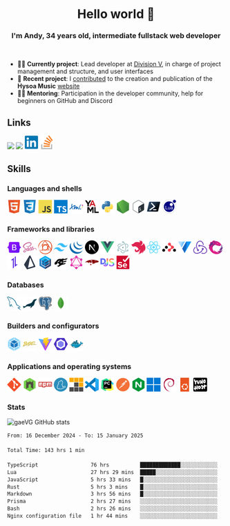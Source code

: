<div align="center">
  
# Hello world 👋
### I'm Andy, 34 years old, intermediate fullstack web developer

</div>
<p>&nbsp;</p>

- 👨‍💻 **Currently project**: Lead developer at [Division V](https://github.com/orgs/division-v), in charge of project management and structure, and user interfaces
- 🔨 **Recent project**: I [contributed](https://github.com/orgs/Hysoa/repositories) to the creation and publication of the **Hysoa Music** [website](https://hysoamusic.fr/)
- 🧑‍🏫 **Mentoring**: Participation in the developer community, help for beginners on GitHub and Discord

## Links    
[<img src="https://stephentaes.net/img/developpeur-web-full-stack.png" width="32"/>](https://cenne.xyz)
[<img src="https://gitlab.com/uploads/-/system/project/avatar/23203100/icon-gitlab.png" width="32"/>](https://git.cenne.xyz/gaev)
[<img src="https://raw.githubusercontent.com/devicons/devicon/master/icons/linkedin/linkedin-original.svg" width="32"/>](https://fr.linkedin.com/in/andy-bouchet)
[<img src="https://raw.githubusercontent.com/devicons/devicon/master/icons/stackoverflow/stackoverflow-original.svg" width="32"/>](https://fr.linkedin.com/in/andy-bouchet](https://stackoverflow.com/users/13390732/gaev))

</details>

## Skills
### Languages and shells
[<img src="https://raw.githubusercontent.com/devicons/devicon/master/icons/html5/html5-original.svg" width="32"/>]()
[<img src="https://raw.githubusercontent.com/devicons/devicon/master/icons/css3/css3-original.svg" width="32"/>]()
[<img src="https://raw.githubusercontent.com/devicons/devicon/master/icons/javascript/javascript-original.svg" width="32"/>]()
[<img src="https://raw.githubusercontent.com/devicons/devicon/master/icons/typescript/typescript-original.svg" width="32"/>]()
[<img src="https://raw.githubusercontent.com/devicons/devicon/master/icons/xml/xml-original.svg" width="32"/>]()
[<img src="https://raw.githubusercontent.com/devicons/devicon/master/icons/yaml/yaml-original.svg" width="32"/>]()
[<img src="https://raw.githubusercontent.com/devicons/devicon/master/icons/python/python-original.svg" width="32"/>]()
[<img src="https://raw.githubusercontent.com/devicons/devicon/master/icons/nodejs/nodejs-original.svg" width="32"/>]()
[<img src="https://raw.githubusercontent.com/devicons/devicon/master/icons/bash/bash-original.svg" width="32"/>]()
[<img src="https://raw.githubusercontent.com/devicons/devicon/master/icons/powershell/powershell-original.svg" width="32"/>]()
[<img src="https://raw.githubusercontent.com/devicons/devicon/master/icons/lua/lua-original.svg" width="32"/>]()
### Frameworks and libraries
[<img src="https://raw.githubusercontent.com/devicons/devicon/master/icons/bootstrap/bootstrap-original.svg" width="32"/>]()
[<img src="https://raw.githubusercontent.com/devicons/devicon/master/icons/sass/sass-original.svg" width="32"/>]()
[<img src="https://raw.githubusercontent.com/devicons/devicon/master/icons/postcss/postcss-original.svg" width="32"/>]()
[<img src="https://raw.githubusercontent.com/devicons/devicon/master/icons/tailwindcss/tailwindcss-original.svg" width="32"/>]()
[<img src="https://raw.githubusercontent.com/devicons/devicon/master/icons/jquery/jquery-original.svg" width="32"/>]()
[<img src="https://raw.githubusercontent.com/devicons/devicon/master/icons/nextjs/nextjs-original.svg" width="32"/>]()
[<img src="https://raw.githubusercontent.com/devicons/devicon/master/icons/vuejs/vuejs-original.svg" width="32"/>]()
[<img src="https://raw.githubusercontent.com/devicons/devicon/master/icons/electron/electron-original.svg" width="32"/>]()
[<img src="https://raw.githubusercontent.com/devicons/devicon/master/icons/nestjs/nestjs-original.svg" width="32"/>]()
[<img src="https://raw.githubusercontent.com/devicons/devicon/master/icons/react/react-original.svg" width="32"/>]()
[<img src="https://raw.githubusercontent.com/devicons/devicon/master/icons/reactrouter/reactrouter-original.svg" width="32"/>]()
[<img src="https://raw.githubusercontent.com/devicons/devicon/master/icons/vuetify/vuetify-original.svg" width="32"/>]()
[<img src="https://raw.githubusercontent.com/devicons/devicon/master/icons/redux/redux-original.svg" width="32"/>]()
[<img src="https://raw.githubusercontent.com/devicons/devicon/master/icons/rxjs/rxjs-original.svg" width="32"/>]()
[<img src="https://raw.githubusercontent.com/devicons/devicon/master/icons/axios/axios-plain.svg" width="32"/>]()
[<img src="https://raw.githubusercontent.com/devicons/devicon/master/icons/prisma/prisma-original.svg" width="32"/>]()
[<img src="https://raw.githubusercontent.com/devicons/devicon/master/icons/sequelize/sequelize-original.svg" width="32"/>]()
[<img src="https://raw.githubusercontent.com/devicons/devicon/master/icons/fastify/fastify-original.svg" width="32"/>]()
[<img src="https://raw.githubusercontent.com/devicons/devicon/master/icons/graphql/graphql-plain.svg" width="32"/>]()
[<img src="https://raw.githubusercontent.com/devicons/devicon/master/icons/mongoose/mongoose-original.svg" width="32"/>]()
[<img src="https://raw.githubusercontent.com/devicons/devicon/master/icons/discordjs/discordjs-original.svg" width="32"/>]()
[<img src="https://raw.githubusercontent.com/devicons/devicon/master/icons/selenium/selenium-original.svg" width="32"/>]()
### Databases
[<img src="https://raw.githubusercontent.com/devicons/devicon/master/icons/mysql/mysql-original.svg" width="32"/>]()
[<img src="https://raw.githubusercontent.com/devicons/devicon/master/icons/mariadb/mariadb-original.svg" width="32"/>]()
[<img src="https://raw.githubusercontent.com/devicons/devicon/master/icons/postgresql/postgresql-original.svg" width="32"/>]()
[<img src="https://raw.githubusercontent.com/devicons/devicon/master/icons/mongodb/mongodb-original.svg" width="32"/>]()
### Builders and configurators
[<img src="https://raw.githubusercontent.com/devicons/devicon/master/icons/webpack/webpack-original.svg" width="32"/>]()
[<img src="https://raw.githubusercontent.com/devicons/devicon/master/icons/babel/babel-original.svg" width="32"/>]()
[<img src="https://raw.githubusercontent.com/devicons/devicon/master/icons/vitejs/vitejs-original.svg" width="32"/>]()
[<img src="https://raw.githubusercontent.com/devicons/devicon/master/icons/eslint/eslint-original.svg" width="32"/>]()
[<img src="https://raw.githubusercontent.com/devicons/devicon/master/icons/docker/docker-original.svg" width="32"/>]()
### Applications and operating systems
[<img src="https://raw.githubusercontent.com/devicons/devicon/master/icons/git/git-original.svg" width="32"/>]()
[<img src="https://raw.githubusercontent.com/devicons/devicon/master/icons/nodemon/nodemon-original.svg" width="32"/>]()
[<img src="https://raw.githubusercontent.com/devicons/devicon/master/icons/npm/npm-original-wordmark.svg" width="32"/>]()
[<img src="https://raw.githubusercontent.com/devicons/devicon/master/icons/yarn/yarn-original.svg" width="32"/>]()
[<img src="https://raw.githubusercontent.com/devicons/devicon/master/icons/pnpm/pnpm-original.svg" width="32"/>]()
[<img src="https://raw.githubusercontent.com/devicons/devicon/master/icons/vscode/vscode-original.svg" width="32"/>]()
[<img src="https://raw.githubusercontent.com/devicons/devicon/master/icons/pycharm/pycharm-original.svg" width="32"/>]()
[<img src="https://raw.githubusercontent.com/devicons/devicon/master/icons/postman/postman-original.svg" width="32"/>]()
[<img src="https://raw.githubusercontent.com/devicons/devicon/master/icons/nginx/nginx-original.svg" width="32"/>]()
[<img src="https://raw.githubusercontent.com/devicons/devicon/master/icons/windows11/windows11-original.svg" width="32"/>]()
[<img src="https://raw.githubusercontent.com/devicons/devicon/master/icons/debian/debian-original.svg" width="32"/>]()
[<img src="https://raw.githubusercontent.com/devicons/devicon/master/icons/ubuntu/ubuntu-original.svg" width="32"/>]()
[<img src="https://raw.githubusercontent.com/devicons/devicon/master/icons/yunohost/yunohost-original.svg" width="32"/>]()
### Stats
![gaeVG GitHub stats](https://github-readme-stats.vercel.app/api?username=gaevg&show_icons=true&theme=city_lights)
<!--START_SECTION:waka-->

```txt
From: 16 December 2024 - To: 15 January 2025

Total Time: 143 hrs 1 min

TypeScript                 76 hrs          █████████████░░░░░░░░░░░░   53.15 %
Lua                        27 hrs 29 mins  █████░░░░░░░░░░░░░░░░░░░░   19.22 %
JavaScript                 5 hrs 33 mins   █░░░░░░░░░░░░░░░░░░░░░░░░   03.89 %
Rust                       5 hrs 3 mins    █░░░░░░░░░░░░░░░░░░░░░░░░   03.54 %
Markdown                   3 hrs 56 mins   █░░░░░░░░░░░░░░░░░░░░░░░░   02.75 %
Prisma                     2 hrs 27 mins   ░░░░░░░░░░░░░░░░░░░░░░░░░   01.72 %
Bash                       2 hrs 26 mins   ░░░░░░░░░░░░░░░░░░░░░░░░░   01.70 %
Nginx configuration file   1 hr 44 mins    ░░░░░░░░░░░░░░░░░░░░░░░░░   01.22 %
```

<!--END_SECTION:waka-->
